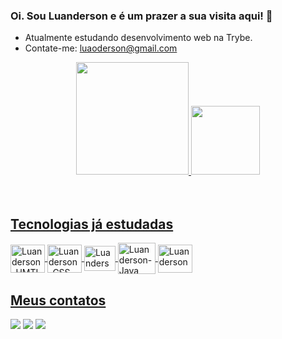 ### Oi. Sou Luanderson e é um prazer a sua visita aqui! 🙂

- Atualmente estudando desenvolvimento web na Trybe.
- Contate-me: luaoderson@gmail.com

<div align="center">
  <a href="https://github.com/luandersonalvesdev">
  <img height="180em" src="https://github-readme-stats.vercel.app/api?username=luandersonalvesdev&show_icons=true&theme=tokyonight&include_all_commits=true&count_private=true"/>
  <img height="110em" src="https://github-readme-stats.vercel.app/api/top-langs/?username=luandersonalvesdev&layout=compact&langs_count=7&theme=tokyonight"/>
</div>
  
  <div style="display: inline_block"><br>
  <div style="display: inline_block"><br>
  
 ## Tecnologias já estudadas
  <img align="center" title="HTML" alt="Luanderson-HMTL" height="45" width="55" src="https://cdn.jsdelivr.net/gh/devicons/devicon/icons/html5/html5-plain-wordmark.svg" />
  <img align="center" title="CSS" alt="Luanderson-CSS" height="45" width="55" src="https://cdn.jsdelivr.net/gh/devicons/devicon/icons/css3/css3-plain-wordmark.svg" />
  <img align="center" title="JavaScript" alt="Luanderson-JavaScript" height="40" width="50" src="https://cdn.jsdelivr.net/gh/devicons/devicon/icons/javascript/javascript-plain.svg" />
  <img align="center" title="Java" alt="Luanderson-Java" height="50" width="60" src="https://cdn.jsdelivr.net/gh/devicons/devicon/icons/java/java-original-wordmark.svg" />
  <img align="center" title="Android Studio" alt="Luanderson-Android-Studio" height="45" width="55" src="https://cdn.jsdelivr.net/gh/devicons/devicon/icons/androidstudio/androidstudio-original.svg" />
    
    
  ## Meus contatos
  <div> 
    <a href="https://www.linkedin.com/in/luandersonalvesdev/" target="_blank"><img src="https://img.shields.io/badge/-LinkedIn-%230077B5?style=for-the-badge&logo=linkedin&logoColor=white" target="_blank"></a> 
    <a href="https://instagram.com/luaodev" target="_blank"><img src="https://img.shields.io/badge/-Instagram-%23E4405F?style=for-the-badge&logo=instagram&logoColor=white" target="_blank"></a>
    <a href = "mailto:luaoderson@gmail.com"><img src="https://img.shields.io/badge/-Gmail-%23333?style=for-the-badge&logo=gmail&logoColor=white" target="_blank"></a>
  

